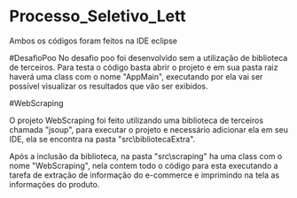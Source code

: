 # Processo_Seletivo_Lett

  Ambos os códigos foram feitos na IDE eclipse

#DesafioPoo
  No desafio poo foi desenvolvido sem a utilização de biblioteca de terceiros.
  Para testa o código basta abrir o projeto e em sua pasta raiz haverá uma class com
o nome "AppMain", executando por ela vai ser possível visualizar os resultados que vão ser exibidos.

#WebScraping

  O projeto WebScraping foi feito utilizando uma biblioteca de terceiros chamada "jsoup", para executar o
projeto e necessário adicionar ela em seu IDE, ela se encontra na pasta "src\bibliotecaExtra\".

  Após a inclusão da biblioteca, na pasta "src\scraping\" ha uma class com o nome "WebScraping", nela contem todo o código para esta 
executando a tarefa de extração de informação do e-commerce e imprimindo na tela as informações do produto.
